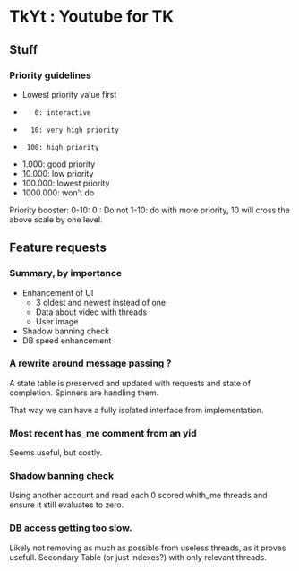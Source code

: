 # TkYt : Youtube for TK

## Stuff

### Priority guidelines

  * Lowest priority value first
  *        0: interactive
  *       10: very high priority
  *      100: high priority
  *    1.000: good priority
  *   10.000: low priority
  *  100.000: lowest priority
  * 1000.000: won't do

Priority booster: 0-10:
0 : Do not
1-10: do with more priority, 10 will cross the above scale by one level.

## Feature requests

### Summary, by importance
  - Enhancement of UI
    - 3 oldest and newest instead of one
    - Data about video with threads
    - User image
  - Shadow banning check
  - DB speed enhancement


### A rewrite around message passing ?
A state table is preserved and updated with requests and state of completion.
Spinners are handling them.

That way we can have a fully isolated interface from implementation.

### Most recent has_me comment from an yid
Seems useful, but costly.

### Shadow banning check
Using another account and read each 0 scored whith_me threads and ensure it still evaluates to zero.

### DB access getting too slow.
Likely not removing as much as possible from useless threads, as it proves usefull.
Secondary Table (or just indexes?) with only relevant threads.
